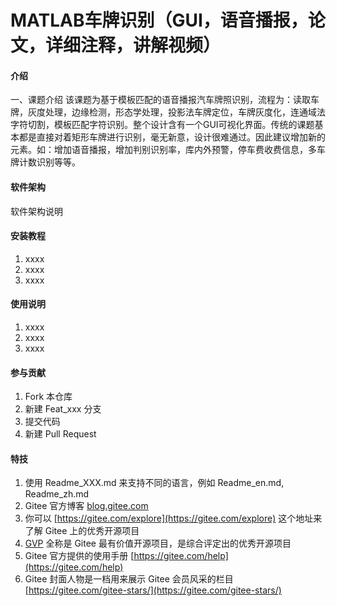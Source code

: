 # MATLAB车牌识别（GUI，语音播报，论文，详细注释，讲解视频）

#### 介绍
一、课题介绍
该课题为基于模板匹配的语音播报汽车牌照识别，流程为：读取车牌，灰度处理，边缘检测，形态学处理，投影法车牌定位，车牌灰度化，连通域法字符切割，模板匹配字符识别。整个设计含有一个GUI可视化界面。传统的课题基本都是直接对着矩形车牌进行识别，毫无新意，设计很难通过。因此建议增加新的元素。如：增加语音播报，增加判别识别率，库内外预警，停车费收费信息，多车牌计数识别等等。

#### 软件架构
软件架构说明


#### 安装教程

1.  xxxx
2.  xxxx
3.  xxxx

#### 使用说明

1.  xxxx
2.  xxxx
3.  xxxx

#### 参与贡献

1.  Fork 本仓库
2.  新建 Feat_xxx 分支
3.  提交代码
4.  新建 Pull Request


#### 特技

1.  使用 Readme\_XXX.md 来支持不同的语言，例如 Readme\_en.md, Readme\_zh.md
2.  Gitee 官方博客 [blog.gitee.com](https://blog.gitee.com)
3.  你可以 [https://gitee.com/explore](https://gitee.com/explore) 这个地址来了解 Gitee 上的优秀开源项目
4.  [GVP](https://gitee.com/gvp) 全称是 Gitee 最有价值开源项目，是综合评定出的优秀开源项目
5.  Gitee 官方提供的使用手册 [https://gitee.com/help](https://gitee.com/help)
6.  Gitee 封面人物是一档用来展示 Gitee 会员风采的栏目 [https://gitee.com/gitee-stars/](https://gitee.com/gitee-stars/)
